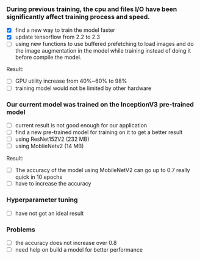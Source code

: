 ### During previous training, the cpu and files I/O have been significantly affect training process and speed.
 - [x] find a new way to train the model faster
 - [x] update tensorflow from 2.2 to 2.3
 - [ ] using new functions to use buffered prefetching to load images and do the image augmentation in the model while training instead of doing it before compile the model.

Result:
 - [ ] GPU utility increase from 40%~60% to 98%
 - [ ] training model would not be limited by other hardware

### Our current model was trained on the InceptionV3 pre-trained model
 - [ ] current result is not good enough for our application
 - [ ] find a new pre-trained model for training on it to get a better result
 - [ ] using ResNet152V2 (232 MB)
 - [ ] using MoblieNetv2 (14 MB)

 Result:
 - [ ] The accuracy of the model using MobileNetV2 can go up to 0.7 really quick in 10 epochs
 - [ ] have to increase the accuracy

### Hyperparameter tuning
 - [ ] have not got an ideal result
 
### Problems
 - [ ] the accuracy does not increase over 0.8
 - [ ] need help on build a model for better performance
